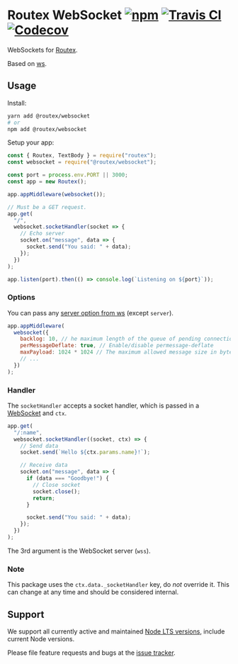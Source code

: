 # Routex WebSocket [![npm](https://img.shields.io/npm/v/@routex/websocket.svg)](https://www.npmjs.com/package/@routex/websocket) [![Travis CI](https://img.shields.io/travis/com/Cretezy/routex-websocket.svg)](https://travis-ci.com/Cretezy/routex-websocket) [![Codecov](https://img.shields.io/codecov/c/github/Cretezy/routex-websocket.svg)](https://codecov.io/gh/Cretezy/routex-websocket)

WebSockets for [Routex](https://www.npmjs.com/package/routex).

Based on [ws](https://www.npmjs.com/package/ws).

## Usage

Install:

```bash
yarn add @routex/websocket
# or
npm add @routex/websocket
```

Setup your app:

```js
const { Routex, TextBody } = require("routex");
const websocket = require("@routex/websocket");

const port = process.env.PORT || 3000;
const app = new Routex();

app.appMiddleware(websocket());

// Must be a GET request.
app.get(
  "/",
  websocket.socketHandler(socket => {
    // Echo server
    socket.on("message", data => {
      socket.send("You said: " + data);
    });
  })
);

app.listen(port).then(() => console.log(`Listening on ${port}`));
```

### Options

You can pass any [server option from ws](https://github.com/websockets/ws/blob/HEAD/doc/ws.md#new-websocketserveroptions-callback) (except `server`).

```js
app.appMiddleware(
  websocket({
    backlog: 10, // he maximum length of the queue of pending connections
    perMessageDeflate: true, // Enable/disable permessage-deflate
    maxPayload: 1024 * 1024 // The maximum allowed message size in bytes
    // ...
  })
);
```

### Handler

The `socketHandler` accepts a socket handler, which is passed in a [WebSocket](https://github.com/websockets/ws/blob/HEAD/doc/ws.md#class-websocket) and `ctx`.

```js
app.get(
  "/:name",
  websocket.socketHandler((socket, ctx) => {
    // Send data
    socket.send(`Hello ${ctx.params.name}!`);

    // Receive data
    socket.on("message", data => {
      if (data === "Goodbye!") {
        // Close socket
        socket.close();
        return;
      }

      socket.send("You said: " + data);
    });
  })
);
```

The 3rd argument is the WebSocket server (`wss`).

### Note

This package uses the `ctx.data._socketHandler` key, do _not_ override it.
This can change at any time and should be considered internal.

## Support

We support all currently active and maintained [Node LTS versions](https://github.com/nodejs/Release),
include current Node versions.

Please file feature requests and bugs at the [issue tracker](https://github.com/Cretezy/routex-websocket/issues).
